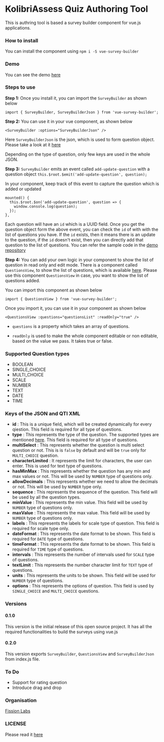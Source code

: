 # KolibriAssess Quiz Authoring Tool
This is authring tool is based a survey builder component for vue.js applications.

### How to install
You can install the component using `npm i -S vue-survey-builder`

### Demo
You can see the demo [here](http://vue-survey-builder.s3-website-us-east-1.amazonaws.com/#/)


### Steps to use
**Step 1:**
Once you install it, you can import the `SurveyBuilder` as shown below

`import { SurveyBuilder, SurveyBuilderJson } from 'vue-survey-builder';`

**Step 2:**
You can use it in your vue component, as shown below

`<SurveyBuilder :options="SurveyBuilderJson" />`

Here `SurveyBuilderJson` is the json, which is used to form question object. Please take a look at it [here](https://github.com/FissionHQ/vue-survey-builder/blob/master/src/survey-builder.json)

Depending on the type of question, only few keys are used in the whole JSON.

**Step 3:**
`SurveyBuilder` emits an event called `add-update-question` with a question object `this.$root.$emit('add-update-question', question);`

In your component, keep track of this event to capture the question which is added or updated
````
mounted() {
  this.$root.$on('add-update-question', question => {
    window.console.log(question);
  });
},
````
Each question will have an `id` which is a UUID field. Once you get the question object form the above event, you can check the `id` of with with the list of questions you have. If the `id` exists, then it means there is an update to the question, if the `id` doesn't exist, then you can directly add that question to the list of questions.
You can refer the sample code in the [demo repository](https://github.com/rajeshwarpatlolla/vue-survey-builder-test/blob/master/src/components/TestSurveyBuilder.vue#L30)

**Step 4:**
You can add your own logic in your component to show the list of question in read only and edit mode. There is a component called `QuestionsView`, to show the list of questions, which is available [here](https://github.com/FissionHQ/vue-survey-builder/blob/master/src/QuestionsView.vue). Please use this component `QuestionsView` in case, you want to show the list of questions added.

You can import this component as shown below

`import { QuestionsView } from 'vue-survey-builder';`

Once you import it, you can use it in your component as shown below

`<QuestionsView :questions="questionsList" :readOnly="true" />`

- `questions` is a property which takes an array of questions.

- `readOnly` is used to make the whole component editable or non editable, based on the value we pass. It takes true or false.

### Supported Question types
- BOOLEAN
- SINGLE_CHOICE
- MULTI_CHOICE
- SCALE
- NUMBER
- TEXT
- DATE
- TIME

### Keys of the JSON and QTI XML
- **id** : This is a unique field, which will be created dynamically for every qiestion. This field is required for all type of questions.
- **type** : This represents the type of the question. The supported types are mentioned [here](). This field is required for all type of questions.
- **multiSelect** : This represents whether the question is multi select question or not. This is is `false` by default and will be `true` only for `MULTI_CHOICE` question.
- **characterLimited** : It represents the limit for characters, the user can enter. This is used for text type of questions.
- **hasMinMax** : This represents whether the question has any min and max values or not. This will be used by `NUMBER` type of questions only.
- **allowDecimals** : This represents whether we need to allow the decimals or not. This will be used by `NUMBER` type only.
- **sequence** : This represents the sequence of the question. This field will be used by all the question types.
- **minValue** : This represents the min value. This field will be used by `NUMBER` type of questions only.
- **maxValue** : This represents the max value. This field will be used by `NUMBER` type of questions only.
- **labels** : This represents the labels for scale type of question. This field is required for scale type only.
- **dateFormat** : This represents the date format to be shown. This field is required for `DATE` type of questions.
- **timeFormat** : This represents the date format to be shown. This field is required for `TIME` type of questions. 
- **intervals** : This represents the number of intervals used for `SCALE` type of questions.
- **textLimit** : This represents the number character limit for `TEXT` type of questions.
- **units** : This represents the units to be shown. This field will be used for `NUMBER` type of questions.
- **options** : This represents the options of question. This field is used by `SINGLE_CHOICE` and `MULTI_CHOICE` questions.

### Versions
#### 0.1.0
This version is the initial release of this open source project. It has all the required functionalities to build the surveys using vue.js

#### 0.2.0
This version exports `SurveyBuilder`, `QuestionsView` and `SurveyBuilderJson` from index.js file.

### To Do
- Support for rating question
- Introduce drag and drop

### Organisation
[Fission Labs](http://fissionlabs.com/)

### LICENSE
Please read it [here](https://github.com/FissionHQ/vue-survey-builder/blob/master/LICENSE.md)
